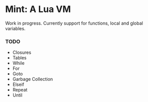 # Mint: A Lua VM
Work in progress. Currently support for functions, local and global variables.

### TODO
* Closures
* Tables
* While
* For
* Goto
* Garbage Collection
* Elseif
* Repeat
* Until
